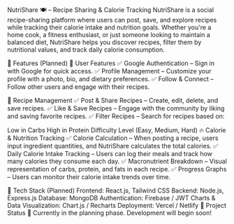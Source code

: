 NutriShare 🍽️ – Recipe Sharing & Calorie Tracking
NutriShare is a social recipe-sharing platform where users can post, save, and explore recipes while tracking their calorie intake and nutrition goals. Whether you're a home cook, a fitness enthusiast, or just someone looking to maintain a balanced diet, NutriShare helps you discover recipes, filter them by nutritional values, and track daily calorie consumption.

🌟 Features (Planned)
👤 User Features
✅ Google Authentication – Sign in with Google for quick access.
✅ Profile Management – Customize your profile with a photo, bio, and dietary preferences.
✅ Follow & Connect – Follow other users and engage with their recipes.

🥗 Recipe Management
✅ Post & Share Recipes – Create, edit, delete, and save recipes.
✅ Like & Save Recipes – Engage with the community by liking and saving favorite recipes.
✅ Filter Recipes – Search for recipes based on:

Low in Carbs
High in Protein
Difficulty Level (Easy, Medium, Hard)
🔥 Calorie & Nutrition Tracking
✅ Calorie Calculation – When posting a recipe, users input ingredient quantities, and NutriShare calculates the total calories.
✅ Daily Calorie Intake Tracking – Users can log their meals and track how many calories they consume each day.
✅ Macronutrient Breakdown – Visual representation of carbs, protein, and fats in each recipe.
✅ Progress Graphs – Users can monitor their calorie intake trends over time.

🚀 Tech Stack (Planned)
Frontend: React.js, Tailwind CSS
Backend: Node.js, Express.js
Database: MongoDB
Authentication: Firebase / JWT
Charts & Data Visualization: Chart.js / Recharts
Deployment: Vercel / Netlify
📌 Project Status
🔹 Currently in the planning phase. Development will begin soon!